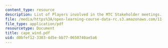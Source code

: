 ```yaml
---
content_type: resource
description: List of Players involved in the MTC Stakeholder meetings.
file: /media/https%3A/open-learning-course-data-rc.s3.amazonaws.com/11-941-use-of-joint-fact-finding-in-science-intensive-policy-disputes-part-i-fall-2003/d0bfef1233034d5ebb770650740ae5a6_cape_wind.pdf
file_type: application/pdf
resourcetype: Document
title: cape_wind.pdf
uid: d0bfef12-3303-4d5e-bb77-0650740ae5a6
---
```


